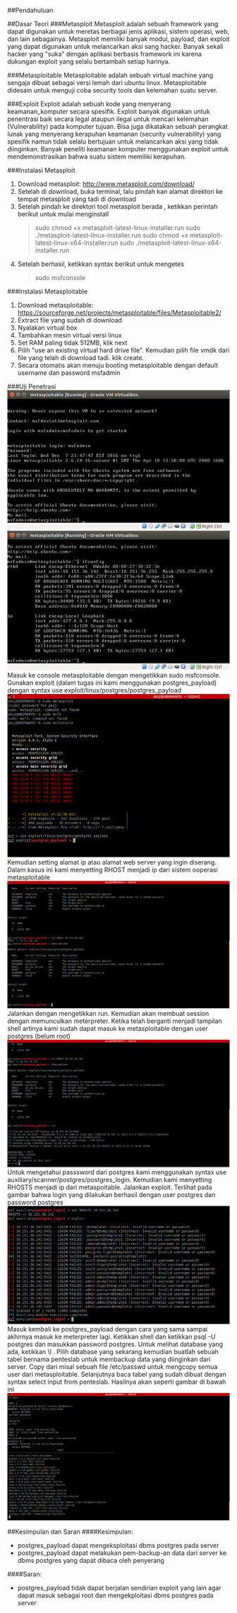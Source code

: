##Pendahuluan


##Dasar Teori
###Metasploit
Metasploit adalah sebuah framework yang dapat digunakan untuk meretas berbagai jenis aplikasi, sistem operasi, web, dan lain sebagainya. Metasploit memiliki banyak modul, payload, dan exploit yang dapat digunakan untuk melancarkan aksi sang hacker. Banyak sekali hacker yang "suka" dengan aplikasi berbasis framework ini karena dukungan exploit yang selalu bertambah setiap harinya.

###Metasploitable
Metasploitable adalah sebuah virtual machine yang sengaja dibuat sebagai versi lemah dari ubuntu linux. Metasploitable didesain untuk menguji coba security tools dan kelemahan suatu server.

###Exploit
Exploit adalah sebuah kode yang menyerang keamanan_komputer secara spesifik. Exploit banyak digunakan untuk penentrasi baik secara legal ataupun ilegal untuk mencari kelemahan (Vulnerability) pada komputer tujuan. Bisa juga dikatakan sebuah perangkat lunak yang menyerang kerapuhan keamanan (security vulnerability) yang spesifik namun tidak selalu bertujuan untuk melancarkan aksi yang tidak diinginkan. Banyak peneliti keamanan komputer menggunakan exploit untuk mendemonstrasikan bahwa suatu sistem memiliki kerapuhan.

###Instalasi Metasploit
1. Download metasploit: http://www.metasploit.com/download/
2. Setelah di download, buka terminal, lalu pindah kan alamat direktori ke tempat metasploit yang tadi di download
3. Setelah pindah ke direktori tool metasploit berada , ketikkan perintah berikut untuk mulai menginstall
	> sudo chmod +x metasploit-latest-linux-installer.run
	> sudo ./metasploit-latest-linux-installer.run
    > sudo chmod +x metasploit-latest-linux-x64-installer.run
	> sudo ./metasploit-latest-linux-x64-installer.run
4. Setelah berhasil, ketikkan syntax berikut untuk mengetes
	> sudo msfconsole

###Instalasi Metasploitable
1. Download metasploitable: https://sourceforge.net/projects/metasploitable/files/Metasploitable2/
2. Extract file yang sudah di download
3. Nyalakan virtual box
4. Tambahkan mesin virtual versi linux
5. Set RAM paling tidak 512MB, klik next
6. Pilih "use an existing virtual hard drive file". Kemudian pilih file vmdk dari file yang telah di download tadi. klik create.
7. Secara otomatis akan menuju booting metasploitable dengan default username dan password msfadmin

###Uji Penetrasi
![](image/2.png?raw=true)<br/>
![](image/3.png?raw=true)<br/>
Masuk ke console metasploitable dengan mengetikkan sudo msfconsole. Gunakan exploit (dalam tugas ini kami menggunakan postgres_payload) dengan syntax use exploit/linux/postgres/postgres_payload<br/>
![](image/1.png?raw=true)<br/>
Kemudian setting alamat ip atau alamat web server yang ingin diserang. Dalam kasus ini kami menyetting RHOST menjadi ip dari sistem ooperasi metasploitable<br/>
![](image/4.png?raw=true)<br/>
Jalankan dengan mengetikkan run. Kemudian akan membuat session dengan memunculkan meterpreter. Ketika telah berganti menjadi tampilan shell artinya kami sudah dapat masuk ke metasploitable dengan user postgres (belum root)<br/>
![](image/5.png?raw=true)<br/>
Untuk mengetahui passsword dari postgres kami menggunakan syntax use auxiliary/scanner/postgres/postgres_login. Kemudian kami menyetting RHOSTS menjadi ip dari metaspoitable. Jalankan exploit. Terlihat pada gambar bahwa login yang dilakukan berhasil dengan user postgres dan password postgres <br/>
![](image/6.png?raw=true)<br/>
Masuk kembali ke postgres_payload dengan cara yang sama sampai akhirnya masuk ke meterpreter lagi. Ketikkan shell dan ketikkan psql -U postgres dan masukkan password postgres. Untuk melihat database yang ada, ketikkan \l . Pilih database yang sekarang kemudian buatlah sebuah tabel bernama penteslab untuk membackup data yang diinginkan dari server. Copy dari misal sebuah file /etc/passwd untuk mengcopy semua user dari metasploitable. Selanjutnya baca tabel yang sudah dibuat dengan syntax select input from penteslab. Hasilnya akan seperti gambar di bawah ini<br/>
![](image/7.png?raw=true)<br/>

##Kesimpulan dan Saran
####Kesimpulan:
- postgres_payload dapat mengeksploitasi dbms postgres pada server
- postgres_payload dapat melakukan pem-backup-an data dari server ke dbms postgres yang dapat dibaca oleh penyerang

####Saran:
- postgres_payload tidak dapat berjalan sendirian exploit yang lain agar dapat masuk sebagai root dan mengekploitasi dbms postgres pada server


